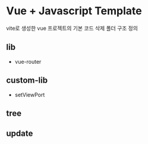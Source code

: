# Vue + Javascript Template

vite로 생성한 vue 프로젝트의 기본 코드 삭제
폴더 구조 정의

## lib

- vue-router

## custom-lib

- setViewPort

## tree

## update
